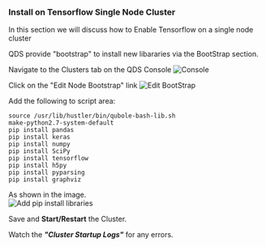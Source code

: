 ### Install on Tensorflow Single Node Cluster

In this section we will discuss how to Enable Tensorflow on a single node cluster

QDS provide "bootstrap" to install new libararies via the BootStrap section.

Navigate to the Clusters tab on the QDS Console
![Console](https://github.com/tfshivaji/deeplearning/blob/master/images/Screen%20Shot%202017-06-05%20at%203.13.36%20PM.png)

Click on the "Edit Node Bootstrap" link
![Edit BootStrap](https://github.com/tfshivaji/deeplearning/blob/master/images/EditBootStrp01.png)

Add the following to script area:
	
	source /usr/lib/hustler/bin/qubole-bash-lib.sh
	make-python2.7-system-default
	pip install pandas
	pip install keras
	pip install numpy
	pip install SciPy
	pip install tensorflow
	pip install h5py
	pip install pyparsing
	pip install graphviz
	
As shown in the image.	
![Add pip install libraries](https://github.com/tfshivaji/deeplearning/blob/master/images/EditBootStrap02.png)

Save and **Start/Restart** the Cluster.

Watch the ***"Cluster Startup Logs"*** for any errors.